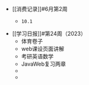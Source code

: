 - [[消费记录]]#6月第2周
	- ```calc
	  10.1
	  ```
- [[学习日报]]#第24周（2023）
	- 体育卷子
	- web课设页面讲解
	- 考研英语数学
	- JavaWeb复习两章
	-
	-